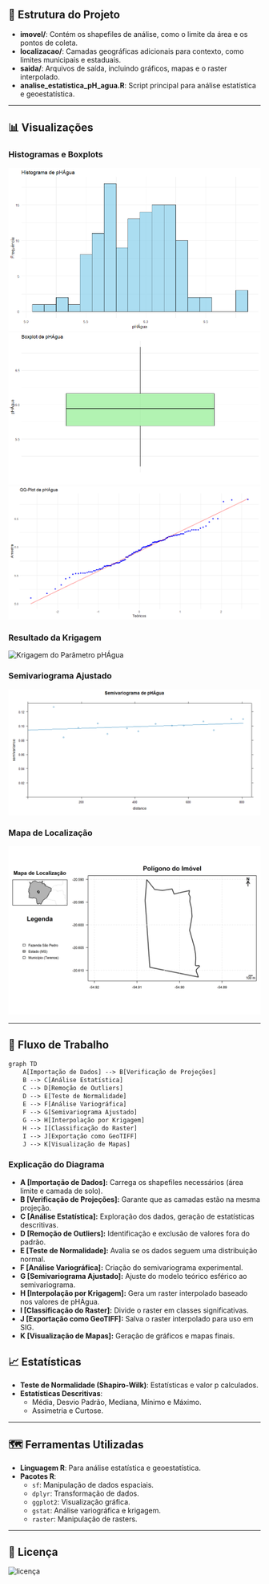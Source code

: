 ## 📂 Estrutura do Projeto

- **imovel/**: Contém os shapefiles de análise, como o limite da área e os pontos de coleta.
- **localizacao/**: Camadas geográficas adicionais para contexto, como limites municipais e estaduais.
- **saida/**: Arquivos de saída, incluindo gráficos, mapas e o raster interpolado.
- **analise_estatistica_pH_agua.R**: Script principal para análise estatística e geoestatística.

---

## 📊 Visualizações

### Histogramas e Boxplots
![Histogramas](saida/histograma.png)
![Boxplots](saida/boxplot.png)
![QQ-Plot](saida/qqplot.png)

### Resultado da Krigagem
![Krigagem do Parâmetro pHÁgua](saida/Krigagem%20do%20parâmetro%20phagua.png)

### Semivariograma Ajustado
![Semivariograma pHÁgua](saida/Semivariograma%20de%20phagua.png)

### Mapa de Localização
![Mapa de Localização](saida/mapa_final_layout.png)

---

## 🔄 Fluxo de Trabalho

```mermaid
graph TD
    A[Importação de Dados] --> B[Verificação de Projeções]
    B --> C[Análise Estatística]
    C --> D[Remoção de Outliers]
    D --> E[Teste de Normalidade]
    E --> F[Análise Variográfica]
    F --> G[Semivariograma Ajustado]
    G --> H[Interpolação por Krigagem]
    H --> I[Classificação do Raster]
    I --> J[Exportação como GeoTIFF]
    J --> K[Visualização de Mapas]
```
### **Explicação do Diagrama**
- **A [Importação de Dados]:** Carrega os shapefiles necessários (área limite e camada de solo).
- **B [Verificação de Projeções]:** Garante que as camadas estão na mesma projeção.
- **C [Análise Estatística]:** Exploração dos dados, geração de estatísticas descritivas.
- **D [Remoção de Outliers]:** Identificação e exclusão de valores fora do padrão.
- **E [Teste de Normalidade]:** Avalia se os dados seguem uma distribuição normal.
- **F [Análise Variográfica]:** Criação do semivariograma experimental.
- **G [Semivariograma Ajustado]:** Ajuste do modelo teórico esférico ao semivariograma.
- **H [Interpolação por Krigagem]:** Gera um raster interpolado baseado nos valores de pHÁgua.
- **I [Classificação do Raster]:** Divide o raster em classes significativas.
- **J [Exportação como GeoTIFF]:** Salva o raster interpolado para uso em SIG.
- **K [Visualização de Mapas]:** Geração de gráficos e mapas finais.

## 📈 Estatísticas

- **Teste de Normalidade (Shapiro-Wilk)**: Estatísticas e valor p calculados.
- **Estatísticas Descritivas**:
  - Média, Desvio Padrão, Mediana, Mínimo e Máximo.
  - Assimetria e Curtose.

---

## 🗺️ Ferramentas Utilizadas

- **Linguagem R**: Para análise estatística e geoestatística.
- **Pacotes R**:
  - `sf`: Manipulação de dados espaciais.
  - `dplyr`: Transformação de dados.
  - `ggplot2`: Visualização gráfica.
  - `gstat`: Análise variográfica e krigagem.
  - `raster`: Manipulação de rasters.

---

## 📜 Licença
![licença](LICENSE)